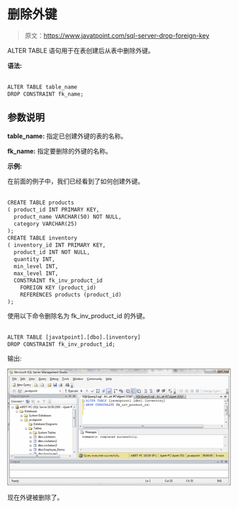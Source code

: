 # 删除外键

> 原文：<https://www.javatpoint.com/sql-server-drop-foreign-key>

ALTER TABLE 语句用于在表创建后从表中删除外键。

**语法:**

```

ALTER TABLE table_name
DROP CONSTRAINT fk_name; 

```

## 参数说明

**table_name:** 指定已创建外键的表的名称。

**fk_name:** 指定要删除的外键的名称。

**示例:**

在前面的例子中，我们已经看到了如何创建外键。

```

CREATE TABLE products
( product_id INT PRIMARY KEY,
  product_name VARCHAR(50) NOT NULL,
  category VARCHAR(25)
);
CREATE TABLE inventory
( inventory_id INT PRIMARY KEY,
  product_id INT NOT NULL,
  quantity INT,
  min_level INT,
  max_level INT,
  CONSTRAINT fk_inv_product_id
    FOREIGN KEY (product_id)
    REFERENCES products (product_id)
);

```

使用以下命令删除名为 fk_inv_product_id 的外键。

```

ALTER TABLE [javatpoint].[dbo].[inventory]
DROP CONSTRAINT fk_inv_product_id; 

```

输出:

![SQL Drop a foreign 1](img/adbbce03da64274ac2fe83f146b92e97.png)

现在外键被删除了。